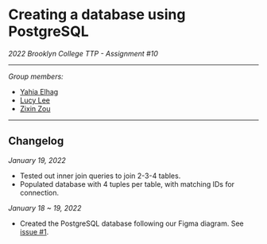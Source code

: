 # Creating a database using PostgreSQL
*2022 Brooklyn College TTP - Assignment #10*

---

*Group members:*  
* [Yahia Elhag](https://github.com/YahiaE)
* [Lucy Lee](https://github.com/lucylee-412)
* [Zixin Zou](https://github.com/zxin1007)

---

## Changelog

*January 19, 2022*
* Tested out inner join queries to join 2-3-4 tables.
* Populated database with 4 tuples per table, with matching IDs for connection.

*January 18 ~ 19, 2022*
* Created the PostgreSQL database following our Figma diagram. See [issue #1](/../../issues/1).
